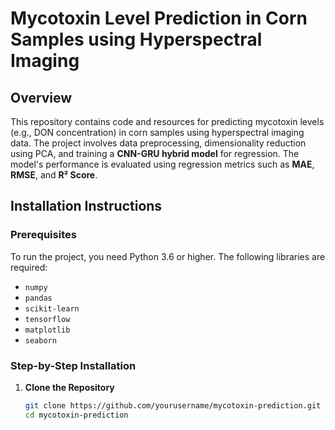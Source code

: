 # Mycotoxin Level Prediction in Corn Samples using Hyperspectral Imaging

## Overview
This repository contains code and resources for predicting mycotoxin levels (e.g., DON concentration) in corn samples using hyperspectral imaging data. The project involves data preprocessing, dimensionality reduction using PCA, and training a **CNN-GRU hybrid model** for regression. The model's performance is evaluated using regression metrics such as **MAE**, **RMSE**, and **R² Score**.

## Installation Instructions

### Prerequisites
To run the project, you need Python 3.6 or higher. The following libraries are required:

- `numpy`
- `pandas`
- `scikit-learn`
- `tensorflow`
- `matplotlib`
- `seaborn`

### Step-by-Step Installation

1. **Clone the Repository**
   ```bash
   git clone https://github.com/yourusername/mycotoxin-prediction.git
   cd mycotoxin-prediction
